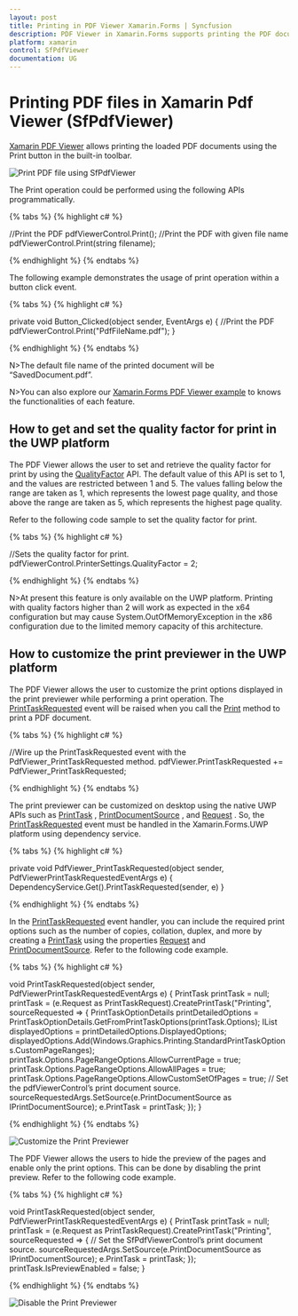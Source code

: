 ```yaml
---
layout: post
title: Printing in PDF Viewer Xamarin.Forms | Syncfusion
description: PDF Viewer in Xamarin.Forms supports printing the PDF documents loaded in it. It allows printing of document with/without file names.
platform: xamarin
control: SfPdfViewer
documentation: UG
---
```


# Printing PDF files in Xamarin Pdf Viewer (SfPdfViewer)

[Xamarin PDF Viewer](https://www.syncfusion.com/xamarin-ui-controls/xamarin-pdf-viewer) allows printing the loaded PDF documents using the Print button in the built-in toolbar. 

![Print PDF file using SfPdfViewer](pdfviewer_images/print.png)

The Print operation could be performed using the following APIs programmatically.

{% tabs %}
{% highlight c# %}

//Print the PDF
pdfViewerControl.Print();
//Print the PDF with given file name
pdfViewerControl.Print(string filename);

{% endhighlight %}
{% endtabs %}

The following example demonstrates the usage of print operation within a button click event.

{% tabs %}
{% highlight c# %}

private void Button_Clicked(object sender, EventArgs e)
{
    //Print the PDF
    pdfViewerControl.Print("PdfFileName.pdf");
}

{% endhighlight %}
{% endtabs %}

N>The default file name of the printed document will be “SavedDocument.pdf”.

N>You can also explore our [Xamarin.Forms PDF Viewer example](https://github.com/syncfusion/xamarin-demos/tree/master/Forms/PdfViewer) to knows the functionalities of each feature.

## How to get and set the quality factor for print in the UWP platform

The PDF Viewer allows the user to set and retrieve the quality factor for print by using the [QualityFactor](https://help.syncfusion.com/cr/xamarin/Syncfusion.SfPdfViewer.XForms.PrinterSettings.html#Syncfusion_SfPdfViewer_XForms_PrinterSettings_QualityFactor) API. The default value of this API is set to 1, and the values are restricted between 1 and 5. The values falling below the range are taken as 1, which represents the lowest page quality, and those above the range are taken as 5, which represents the highest page quality.

Refer to the following code sample to set the quality factor for print.

{% tabs %}
{% highlight c# %}

//Sets the quality factor for print.
pdfViewerControl.PrinterSettings.QualityFactor = 2;

{% endhighlight %}
{% endtabs %}

N>At present this feature is only available on the UWP platform. Printing with quality factors higher than 2 will work as expected in the x64 configuration but may cause System.OutOfMemoryException in the x86 configuration due to the limited memory capacity of this architecture. 

## How to customize the print previewer in the UWP platform 

The PDF Viewer allows the user to customize the print options displayed in the print previewer while performing a print operation. The [PrintTaskRequested](https://help.syncfusion.com/cr/xamarin/Syncfusion.SfPdfViewer.XForms.SfPdfViewer.html#Syncfusion_SfPdfViewer_XForms_SfPdfViewer_PrintTaskRequested) event will be raised when you call the [Print](https://help.syncfusion.com/cr/xamarin/Syncfusion.SfPdfViewer.XForms.SfPdfViewer.html#Syncfusion_SfPdfViewer_XForms_SfPdfViewer_Print) method to print a PDF document.

{% tabs %}
{% highlight c# %}

//Wire up the PrintTaskRequested event with the PdfViewer_PrintTaskRequested method.
pdfViewer.PrintTaskRequested += PdfViewer_PrintTaskRequested;

{% endhighlight %}
{% endtabs %}

The print previewer can be customized on desktop using the native UWP APIs such as [PrintTask](https://help.syncfusion.com/cr/xamarin/Syncfusion.SfPdfViewer.XForms.PdfViewerPrintTaskRequestedEventArgs.html#Syncfusion_SfPdfViewer_XForms_PdfViewerPrintTaskRequestedEventArgs_PrintTask) , [PrintDocumentSource](https://help.syncfusion.com/cr/xamarin/Syncfusion.SfPdfViewer.XForms.PdfViewerPrintTaskRequestedEventArgs.html#Syncfusion_SfPdfViewer_XForms_PdfViewerPrintTaskRequestedEventArgs_PrintDocumentSource) , and [Request](https://help.syncfusion.com/cr/xamarin/Syncfusion.SfPdfViewer.XForms.PdfViewerPrintTaskRequestedEventArgs.html#Syncfusion_SfPdfViewer_XForms_PdfViewerPrintTaskRequestedEventArgs_Request) . So, the [PrintTaskRequested](https://help.syncfusion.com/cr/xamarin/Syncfusion.SfPdfViewer.XForms.SfPdfViewer.html#Syncfusion_SfPdfViewer_XForms_SfPdfViewer_PrintTaskRequested) event must be handled in the Xamarin.Forms.UWP platform using dependency service.

{% tabs %}
{% highlight c# %}

private void PdfViewer_PrintTaskRequested(object sender, PdfViewerPrintTaskRequestedEventArgs e) 
{
    DependencyService.Get<IPrintRequestHandler>().PrintTaskRequested(sender, e)
}

{% endhighlight %}
{% endtabs %}

In the [PrintTaskRequested](https://help.syncfusion.com/cr/xamarin/Syncfusion.SfPdfViewer.XForms.SfPdfViewer.html#Syncfusion_SfPdfViewer_XForms_SfPdfViewer_PrintTaskRequested) event handler, you can include the required print options such as the number of copies, collation, duplex, and more by creating a [PrintTask](https://help.syncfusion.com/cr/xamarin/Syncfusion.SfPdfViewer.XForms.PdfViewerPrintTaskRequestedEventArgs.html#Syncfusion_SfPdfViewer_XForms_PdfViewerPrintTaskRequestedEventArgs_PrintTask) using the properties [Request](https://help.syncfusion.com/cr/xamarin/Syncfusion.SfPdfViewer.XForms.PdfViewerPrintTaskRequestedEventArgs.html#Syncfusion_SfPdfViewer_XForms_PdfViewerPrintTaskRequestedEventArgs_Request) and [PrintDocumentSource](https://help.syncfusion.com/cr/xamarin/Syncfusion.SfPdfViewer.XForms.PdfViewerPrintTaskRequestedEventArgs.html#Syncfusion_SfPdfViewer_XForms_PdfViewerPrintTaskRequestedEventArgs_PrintDocumentSource). Refer to the following code example.

{% tabs %}
{% highlight c# %}

void PrintTaskRequested(object sender, PdfViewerPrintTaskRequestedEventArgs e)
{
	PrintTask printTask = null;
	printTask = (e.Request as PrintTaskRequest).CreatePrintTask("Printing", sourceRequested =>
	{
		PrintTaskOptionDetails printDetailedOptions = PrintTaskOptionDetails.GetFromPrintTaskOptions(printTask.Options);
		IList<string> displayedOptions = printDetailedOptions.DisplayedOptions;
		displayedOptions.Add(Windows.Graphics.Printing.StandardPrintTaskOptions.CustomPageRanges);
		printTask.Options.PageRangeOptions.AllowCurrentPage = true;
		printTask.Options.PageRangeOptions.AllowAllPages = true;
		printTask.Options.PageRangeOptions.AllowCustomSetOfPages = true;
		// Set the pdfViewerControl’s print document source.
		sourceRequestedArgs.SetSource(e.PrintDocumentSource as IPrintDocumentSource);
		e.PrintTask = printTask;
	});
}

{% endhighlight %}
{% endtabs %}

![Customize the Print Previewer](pdfviewer_images/PrintPreviewCustomization.png)

The PDF Viewer allows the users to hide the preview of the pages and enable only the print options. This can be done by disabling the print preview. Refer to the following code example.

{% tabs %}
{% highlight c# %}

void PrintTaskRequested(object sender, PdfViewerPrintTaskRequestedEventArgs e)
{
	PrintTask printTask = null;
	printTask = (e.Request as PrintTaskRequest).CreatePrintTask("Printing", sourceRequested =>
	{
		// Set the SfPdfViewerControl’s print document source.
		sourceRequestedArgs.SetSource(e.PrintDocumentSource as IPrintDocumentSource);
		e.PrintTask = printTask;
	});
	printTask.IsPreviewEnabled = false;
}

{% endhighlight %}
{% endtabs %}

![Disable the Print Previewer](pdfviewer_images/DisablePrintPreview.png)

